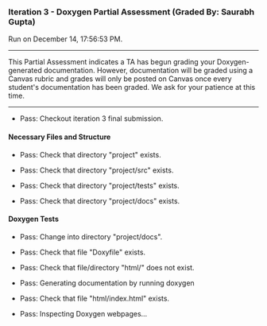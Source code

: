 ### Iteration 3 - Doxygen Partial Assessment (Graded By: Saurabh Gupta)

Run on December 14, 17:56:53 PM.

<hr>

This Partial Assessment indicates a TA has begun grading your Doxygen-generated documentation. However, documentation will be graded using a Canvas rubric and grades will only be posted on Canvas once every student's documentation has been graded. We ask for your patience at this time.

<hr>

+ Pass: Checkout iteration 3 final submission.




#### Necessary Files and Structure

+ Pass: Check that directory "project" exists.

+ Pass: Check that directory "project/src" exists.

+ Pass: Check that directory "project/tests" exists.

+ Pass: Check that directory "project/docs" exists.


#### Doxygen Tests

+ Pass: Change into directory "project/docs".

+ Pass: Check that file "Doxyfile" exists.

+ Pass: Check that file/directory "html/" does not exist.

+ Pass: Generating documentation by running doxygen

+ Pass: Check that file "html/index.html" exists.

+ Pass: Inspecting Doxygen webpages...



